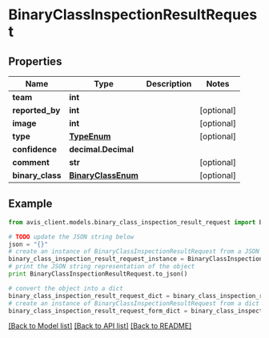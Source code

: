 # BinaryClassInspectionResultRequest


## Properties

Name | Type | Description | Notes
------------ | ------------- | ------------- | -------------
**team** | **int** |  | 
**reported_by** | **int** |  | [optional] 
**image** | **int** |  | [optional] 
**type** | [**TypeEnum**](TypeEnum.md) |  | [optional] 
**confidence** | **decimal.Decimal** |  | 
**comment** | **str** |  | [optional] 
**binary_class** | [**BinaryClassEnum**](BinaryClassEnum.md) |  | [optional] 

## Example

```python
from avis_client.models.binary_class_inspection_result_request import BinaryClassInspectionResultRequest

# TODO update the JSON string below
json = "{}"
# create an instance of BinaryClassInspectionResultRequest from a JSON string
binary_class_inspection_result_request_instance = BinaryClassInspectionResultRequest.from_json(json)
# print the JSON string representation of the object
print BinaryClassInspectionResultRequest.to_json()

# convert the object into a dict
binary_class_inspection_result_request_dict = binary_class_inspection_result_request_instance.to_dict()
# create an instance of BinaryClassInspectionResultRequest from a dict
binary_class_inspection_result_request_form_dict = binary_class_inspection_result_request.from_dict(binary_class_inspection_result_request_dict)
```
[[Back to Model list]](../README.md#documentation-for-models) [[Back to API list]](../README.md#documentation-for-api-endpoints) [[Back to README]](../README.md)


